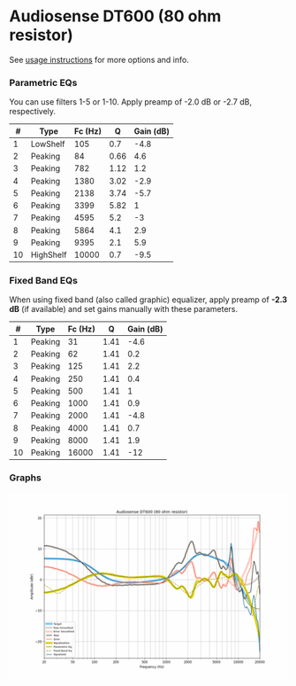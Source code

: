 # Audiosense DT600 (80 ohm resistor)
See [usage instructions](https://github.com/jaakkopasanen/AutoEq#usage) for more options and info.

### Parametric EQs
You can use filters 1-5 or 1-10. Apply preamp of -2.0 dB or -2.7 dB, respectively.

|   # | Type      |   Fc (Hz) |    Q |   Gain (dB) |
|-----|-----------|-----------|------|-------------|
|   1 | LowShelf  |       105 | 0.7  |        -4.8 |
|   2 | Peaking   |        84 | 0.66 |         4.6 |
|   3 | Peaking   |       782 | 1.12 |         1.2 |
|   4 | Peaking   |      1380 | 3.02 |        -2.9 |
|   5 | Peaking   |      2138 | 3.74 |        -5.7 |
|   6 | Peaking   |      3399 | 5.82 |         1   |
|   7 | Peaking   |      4595 | 5.2  |        -3   |
|   8 | Peaking   |      5864 | 4.1  |         2.9 |
|   9 | Peaking   |      9395 | 2.1  |         5.9 |
|  10 | HighShelf |     10000 | 0.7  |        -9.5 |

### Fixed Band EQs
When using fixed band (also called graphic) equalizer, apply preamp of **-2.3 dB** (if available) and set gains manually with these parameters.

|   # | Type    |   Fc (Hz) |    Q |   Gain (dB) |
|-----|---------|-----------|------|-------------|
|   1 | Peaking |        31 | 1.41 |        -4.6 |
|   2 | Peaking |        62 | 1.41 |         0.2 |
|   3 | Peaking |       125 | 1.41 |         2.2 |
|   4 | Peaking |       250 | 1.41 |         0.4 |
|   5 | Peaking |       500 | 1.41 |         1   |
|   6 | Peaking |      1000 | 1.41 |         0.9 |
|   7 | Peaking |      2000 | 1.41 |        -4.8 |
|   8 | Peaking |      4000 | 1.41 |         0.7 |
|   9 | Peaking |      8000 | 1.41 |         1.9 |
|  10 | Peaking |     16000 | 1.41 |       -12   |

### Graphs
![](./Audiosense%20DT600%20(80%20ohm%20resistor).png)
